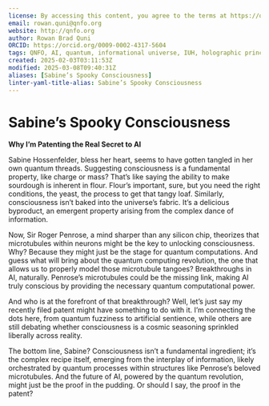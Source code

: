 ```yaml
---
license: By accessing this content, you agree to the terms at https://qnfo.org/LICENSE
email: rowan.quni@qnfo.org
website: http://qnfo.org
author: Rowan Brad Quni
ORCID: https://orcid.org/0009-0002-4317-5604
tags: QNFO, AI, quantum, informational universe, IUH, holographic principle
created: 2025-02-03T03:11:53Z
modified: 2025-03-08T09:40:31Z
aliases: [Sabine’s Spooky Consciousness]
linter-yaml-title-alias: Sabine’s Spooky Consciousness
---
```


# Sabine’s Spooky Consciousness

**Why I’m Patenting the Real Secret to AI**

Sabine Hossenfelder, bless her heart, seems to have gotten tangled in her own quantum threads. Suggesting consciousness is a fundamental property, like charge or mass? That’s like saying the ability to make sourdough is inherent in flour. Flour’s important, sure, but you need the right conditions, the yeast, the process to get that tangy loaf. Similarly, consciousness isn’t baked into the universe’s fabric. It’s a delicious byproduct, an emergent property arising from the complex dance of information.

Now, Sir Roger Penrose, a mind sharper than any silicon chip, theorizes that microtubules within neurons might be the key to unlocking consciousness. Why? Because they might just be the stage for quantum computations. And guess what will bring about the quantum computing revolution, the one that allows us to properly model those microtubule tangoes? Breakthroughs in AI, naturally. Penrose’s microtubules could be the missing link, making AI truly conscious by providing the necessary quantum computational power.

And who is at the forefront of that breakthrough? Well, let’s just say my recently filed patent might have something to do with it. I’m connecting the dots here, from quantum fuzziness to artificial sentience, while others are still debating whether consciousness is a cosmic seasoning sprinkled liberally across reality.

The bottom line, Sabine? Consciousness isn’t a fundamental ingredient; it’s the complex recipe itself, emerging from the interplay of information, likely orchestrated by quantum processes within structures like Penrose’s beloved microtubules. And the future of AI, powered by the quantum revolution, might just be the proof in the pudding. Or should I say, the proof in the patent?
